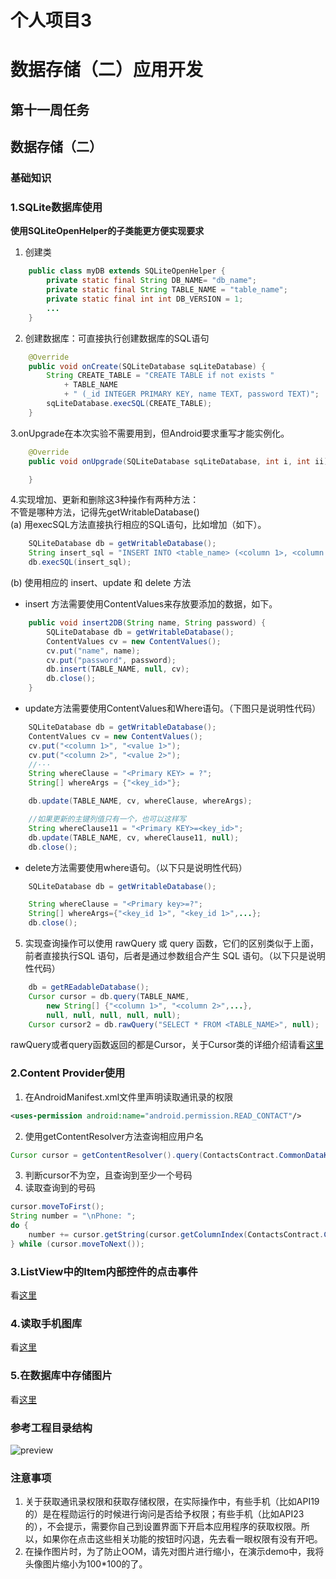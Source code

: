 # 个人项目3
# 数据存储（二）应用开发

## 第十一周任务
## 数据存储（二）

### 基础知识

### 1.SQLite数据库使用

**使用SQLiteOpenHelper的子类能更方便实现要求**

1. 创建类
```java
    public class myDB extends SQLiteOpenHelper {
        private static final String DB_NAME= "db_name";
        private static final String TABLE_NAME = "table_name";
        private static final int int DB_VERSION = 1;
        ...
    }
```  
2. 创建数据库：可直接执行创建数据库的SQL语句
```java
    @Override
    public void onCreate(SQLiteDatabase sqLiteDatabase) {
        String CREATE_TABLE = "CREATE TABLE if not exists "
            + TABLE_NAME
            + " (_id INTEGER PRIMARY KEY, name TEXT, password TEXT)";
        sqLiteDatabase.execSQL(CREATE_TABLE);
    }
```
3.onUpgrade在本次实验不需要用到，但Android要求重写才能实例化。
```java
    @Override
    public void onUpgrade(SQLiteDatabase sqLiteDatabase, int i, int ii) {

    }
```

4.实现增加、更新和删除这3种操作有两种方法：  
不管是哪种方法，记得先getWritableDatabase()  
(a) 用execSQL方法直接执行相应的SQL语句，比如增加（如下）。  
```java
    SQLiteDatabase db = getWritableDatabase();
    String insert_sql = "INSERT INTO <table_name> (<column 1>, <column 2>, ···) values (<value 1>, <value 2>, ···)";
    db.execSQL(insert_sql);
```
(b) 使用相应的 insert、update 和 delete 方法

* insert 方法需要使用ContentValues来存放要添加的数据，如下。

```java
    public void insert2DB(String name, String password) {
        SQLiteDatabase db = getWritableDatabase();
        ContentValues cv = new ContentValues();
        cv.put("name", name);
        cv.put("password", password);
        db.insert(TABLE_NAME, null, cv);
        db.close();
    }
```
* update方法需要使用ContentValues和Where语句。（下图只是说明性代码）

```java
    SQLiteDatabase db = getWritableDatabase();
    ContentValues cv = new ContentValues();
    cv.put("<column 1>", "<value 1>");
    cv.put("<column 2>", "<value 2>");
    //···
    String whereClause = "<Primary KEY> = ?";
    String[] whereArgs = {"<key_id>"};

    db.update(TABLE_NAME, cv, whereClause, whereArgs);

    //如果更新的主键列值只有一个，也可以这样写
    String whereClause11 = "<Primary KEY>=<key_id>";
    db.update(TABLE_NAME, cv, whereClause11, null);
    db.close();
```
* delete方法需要使用where语句。（以下只是说明性代码）  
```java
    SQLiteDatabase db = getWritableDatabase();

    String whereClause = "<Primary key>=?";
    String[] whereArgs={"<key_id 1>", "<key_id 1>",...};
    db.close();
```

5. 实现查询操作可以使用 rawQuery 或 query 函数，它们的区别类似于上面，前者直接执行SQL 语句，后者是通过参数组合产生 SQL 语句。（以下只是说明性代码）
```java
    db = getREadableDatabase();
    Cursor cursor = db.query(TABLE_NAME,
        new String[] {"<column 1>", "<column 2>",...},
        null, null, null, null, null);
    Cursor cursor2 = db.rawQuery("SELECT * FROM <TABLE_NAME>", null);
```
rawQuery或者query函数返回的都是Cursor，关于Cursor类的详细介绍请看[这里](http://www.cnblogs.com/TerryBlog/archive/2010/07/05/1771459.html)

### 2.Content Provider使用
1. 在AndroidManifest.xml文件里声明读取通讯录的权限
```xml
<uses-permission android:name="android.permission.READ_CONTACT"/>
```
2. 使用getContentResolver方法查询相应用户名
```java
Cursor cursor = getContentResolver().query(ContactsContract.CommonDataKinds.Phone.CONTENT_URI,null, ContactsContract.CommonDataKinds.Phone.DISPLAY_NAME + " = \"" + username + "\"", null, null);
```
3. 判断cursor不为空，且查询到至少一个号码
4. 读取查询到的号码
```java
cursor.moveToFirst();
String number = "\nPhone: ";
do {
    number += cursor.getString(cursor.getColumnIndex(ContactsContract.CommonDataKinds.Phone.NUMBER)) + "         ";
} while (cursor.moveToNext());
```
### 3.ListView中的Item内部控件的点击事件
看[这里](https://blog.csdn.net/jzhowe/article/details/54767477)

### 4.读取手机图库
看[这里](https://www.2cto.com/kf/201311/260102.html)

### 5.在数据库中存储图片
看[这里](https://www.cnblogs.com/wxmdevelop/p/6180424.html)

### 参考工程目录结构
![preview](https://gitee.com/code_sysu/PersonalProject3/raw/master/manual/images2/catalog.png)

### 注意事项
1. 关于获取通讯录权限和获取存储权限，在实际操作中，有些手机（比如API19的）是在程勋运行的时候进行询问是否给予权限；有些手机（比如API23的），不会提示，需要你自己到设置界面下开启本应用程序的获取权限。所以，如果你在点击这些相关功能的按钮时闪退，先去看一眼权限有没有开吧。  
2. 在操作图片时，为了防止OOM，请先对图片进行缩小，在演示demo中，我将头像图片缩小为100*100的了。   



